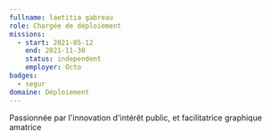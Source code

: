 ```yaml
---
fullname: laetitia gabreau
role: Chargée de déploiement
missions:
  - start: 2021-05-12
    end: 2021-11-30
    status: independent
    employer: Octo
badges:
  - segur
domaine: Déploiement
---
```


Passionnée par l'innovation d'intérêt public, et facilitatrice graphique amatrice 
